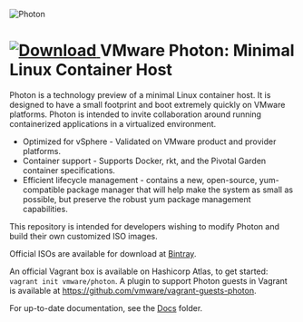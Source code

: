 
![Photon](http://storage.googleapis.com/project-photon/vmw-logo-photon.svg "VMware Photon")

[ ![Download](https://api.bintray.com/packages/vmware/photon/iso/images/download.svg) ](https://bintray.com/vmware/photon/iso/_latestVersion)
VMware Photon: Minimal Linux Container Host
===========================================

Photon is a technology preview of a minimal Linux container host. It is designed to have a small footprint and boot extremely quickly on VMware platforms. Photon is intended to invite collaboration around running containerized applications in a virtualized environment.

- Optimized for vSphere - Validated on VMware product and provider platforms.
- Container support - Supports Docker, rkt, and the Pivotal Garden container specifications.
- Efficient lifecycle management - contains a new, open-source, yum-compatible package manager that will help make the system as small as possible, but preserve the robust yum package management capabilities.

This repository is intended for developers wishing to modify Photon and build their own customized ISO images.

Official ISOs are available for download at [Bintray](https://bintray.com/vmware/photon/iso/view).

An official Vagrant box is available on Hashicorp Atlas, to get started: `vagrant init vmware/photon`. A plugin to support Photon guests in Vagrant is available at https://github.com/vmware/vagrant-guests-photon.

For up-to-date documentation, see the [Docs](docs/) folder.
